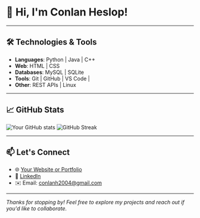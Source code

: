 # 👋 Hi, I'm Conlan Heslop!
---

## 🛠️ Technologies & Tools
- **Languages**:  Python | Java | C++
- **Web**: HTML | CSS
- **Databases**: MySQL | SQLite
- **Tools**: Git | GitHub | VS Code | 
- **Other**: REST APIs | Linux

---

## 📈 GitHub Stats

![Your GitHub stats](https://github-readme-stats.vercel.app/api?username=conlanheslop&show_icons=true&hide_title=true&hide=contribs&count_private=true&theme=gruvbox)
![GitHub Streak](https://github-readme-streak-stats.herokuapp.com/?user=conlanheslop&theme=gruvbox)

---

## 📫 Let's Connect
- 🌐 [Your Website or Portfolio](https://conlanheslop.github.io/)
- 💼 [LinkedIn](https://www.linkedin.com/in/conlan-heslop-56362a271/)
- ✉️ Email: conlanh2004@gmail.com

---

_Thanks for stopping by! Feel free to explore my projects and reach out if you'd like to collaborate._
